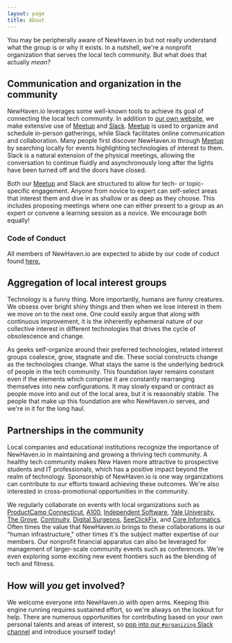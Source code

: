 ```yaml
---
layout: page
title: About
---
```


You may be peripherally aware of NewHaven.io but not really understand what the group is or why it exists. In a nutshell, we're a nonprofit organization that serves the local tech community. But what does that actually _mean?_

## Communication and organization in the community

NewHaven.io leverages some well-known tools to achieve its goal of connecting the local tech community. In addition to [our own website](http://newhaven.io/), we make extensive use of [Meetup](http://www.meetup.com/newhavenio/) and [Slack](https://newhavenio-slackin.herokuapp.com/). [Meetup](http://www.meetup.com/newhavenio/) is used to organize and schedule in-person gatherings, while Slack facilitates online communication and collaboration. Many people first discover NewHaven.io through [Meetup](http://www.meetup.com/newhavenio/) by searching locally for events highlighting technologies of interest to them. Slack is a natural extension of the physical meetings, allowing the conversation to continue fluidly and asynchronously long after the lights have been turned off and the doors have closed.

Both our [Meetup](http://www.meetup.com/newhavenio/) and Slack are structured to allow for tech- or topic-specific engagement. Anyone from novice to expert can self-select areas that interest them and dive in as shallow or as deep as they choose. This includes proposing meetings where one can either present to a group as an expert or convene a learning session as a novice. We encourage both equally!

### Code of Conduct

All members of NewHaven.io are expected to abide by our code of coduct found [here.](https://github.com/newhavenio/code-of-conduct/blob/master/README.md)

## Aggregation of local interest groups

Technology is a funny thing. More importantly, humans are funny creatures. We obsess over bright shiny things and then when we lose interest in them we move on to the next one. One could easily argue that along with continuous improvement, it is the inherently ephemeral nature of our collective interest in different technologies that drives the cycle of obsolescence and change.

As geeks self-organize around their preferred technologies, related interest groups coalesce, grow, stagnate and die. These social constructs change as the technologies change. What stays the same is the underlying bedrock of people in the tech community. This foundation layer remains constant even if the elements which comprise it are constantly rearranging themselves into new configurations. It may slowly expand or contract as people move into and out of the local area, but it is reasonably stable. The people that make up this foundation are who NewHaven.io serves, and we're in it for the long haul.

## Partnerships in the community

Local companies and educational institutions recognize the importance of NewHaven.io in maintaining and growing a thriving tech community. A healthy tech community makes New Haven more attractive to prospective students and IT professionals, which has a positive impact beyond the realm of technology. Sponsorship of NewHaven.io is one way organizations can contribute to our efforts toward achieving these outcomes. We're also interested in cross-promotional opportunities in the community.

We regularly collaborate on events with local organizations such as [ProductCamp Connecticut](http://www.pcampct.org/), [A100](http://indie-soft.com/a100/), [Independent Software](http://indie-soft.com/), [Yale University](http://yale.edu), [The Grove](http://grovenewhaven.com/), [Continuity](http://continuity.net), [Digital Surgeons](https://www.digitalsurgeons.com/), [SeeClickFix](http://seeclickfix.com), and [Core Informatics](http://www.coreinformatics.com/). Often times the value that NewHaven.io brings to these collaborations is our "human infrastructure," other times it's the subject matter expertise of our members. Our nonprofit financial apparatus can also be leveraged for management of larger-scale community events such as conferences. We're even exploring some exciting new event frontiers such as the blending of tech and fitness.

## How will _you_ get involved?

We welcome everyone into NewHaven.io with open arms. Keeping this engine running requires sustained effort, so we're always on the lookout for help. There are numerous opportunities for contributing based on your own personal talents and areas of interest, so [pop into our `#organizing` Slack channel](https://newhavenio-slackin.herokuapp.com/) and introduce yourself today!
